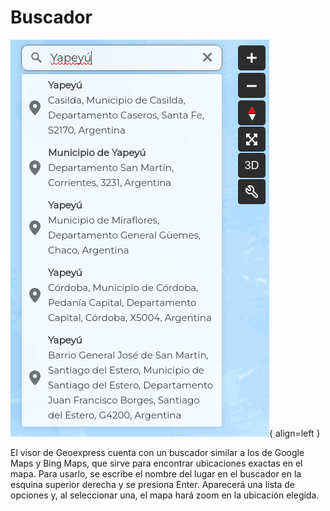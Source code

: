 # Buscador

![](../images/search1.png){ align=left }

El visor de Geoexpress cuenta con un buscador similar a los de Google Maps y Bing Maps, que sirve para encontrar ubicaciones exactas en el mapa. Para usarlo, se escribe el nombre del lugar en el buscador en la esquina superior derecha y se presiona Enter. Aparecerá una lista de opciones y, al seleccionar una, el mapa hará zoom en la ubicación elegida.


